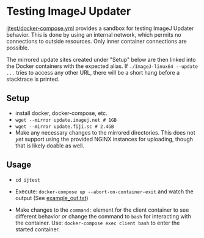 Testing ImageJ Updater
======================

[ijtest/docker-compose.yml](ijtest/docker-compose.yml) provides
a sandbox for testing ImageJ Updater behavior. This is done by
using an internal network, which permits no connections to outside
resources. Only inner container connections are possible.

The mirrored update sites created under "Setup" below are then
linked into the Docker containers with the expected alias. If
`./ImageJ-linux64 --update ...` tries to access any other URL,
there will be a short hang before a stacktrace is printed.

Setup
-----

* install docker, docker-compose, etc.
* `wget --mirror update.imagej.net # 1GB`
* `wget --mirror update.fiji.sc # 2.4GB`
* Make any necessary changes to the mirrored directories.
  This does not *yet* support using the provided NGINX
  instances for uploading, though that is likely doable
  as well.

Usage
-----

 * `cd ijtest`

 * Execute: `docker-compose up --abort-on-container-exit`
   and watch the output (See [example_out.txt](example_out.txt))

 * Make changes to the `command:` element for the client
   container to see different behavior *or* change the command
   to `bash` for interacting with the container. Use:
   `docker-compose exec client bash` to enter the started
   container.
